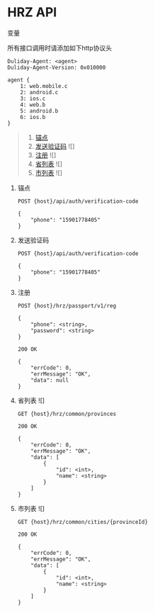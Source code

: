 # HRZ API
变量  

所有接口调用时请添加如下http协议头
```http
Duliday-Agent: <agent>
Duliday-Agent-Version: 0x010000
```
```
agent {
    1: web.mobile.c
    2: android.c
    3: ios.c
    4: web.b
    5: android.b
    6: ios.b
}
```
> 1. [锚点](#锚点)
> 1. [发送验证码](#verification-code) ![]
> 1. [注册](#passport-reg) ![]
> 1. [省列表](#province-list) ![]
> 1. [市列表](#city-list) ![]

1. 锚点
    ```
    POST {host}/api/auth/verification-code

    {
        "phone": "15901778405"
    }
    ```
1. <span id='verification-code'>发送验证码</span> 
    ```
    POST {host}/api/auth/verification-code

    {
        "phone": "15901778405"
    }
    ```
1. <span id='passport-reg'>注册</span> 
    ```
    POST {host}/hrz/passport/v1/reg

    {
		"phone": <string>,
		"password": <string>
	}
	
	200 OK
	
	{
	    "errCode": 0,
	    "errMessage": "OK",
	    "data": null
	}
    ```    
1. <span id='province-list'>省列表</span> ![]
    ```
    GET {host}/hrz/common/provinces
    
    200 OK

    {
	    "errCode": 0,
	    "errMessage": "OK",
	    "data": [
	        {
	            "id": <int>,
	            "name": <string>
	        }
	    ]
    }
    ```
1. <span id='city-list'>市列表</span> ![]
    ```
    GET {host}/hrz/common/cities/{provinceId}
    
    200 OK

    {
	    "errCode": 0,
	    "errMessage": "OK",
	    "data": [
	        {
	            "id": <int>,
	            "name": <string>
	        }
	    ]
    }
    ```
